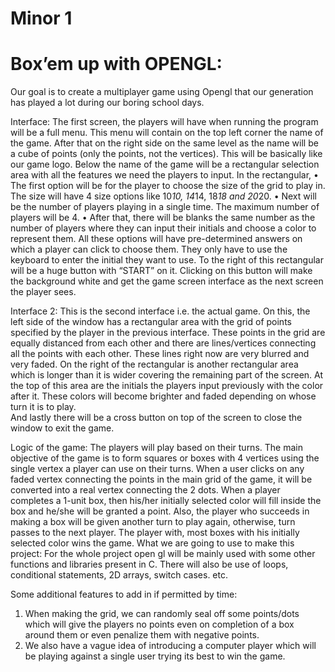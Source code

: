 # Minor 1 

# Box’em up with OPENGL:
Our goal is to create a multiplayer game using Opengl that our generation has played a lot during our boring school days.  

Interface:
The first screen, the players will have when running the program will be a full menu. This menu will contain on the top left corner the name of the game. After that on the right side on the same level as the name will be a cube of points (only the points, not the vertices). This will be basically like our game logo. 
Below the name of the game will be a rectangular selection area with all the features we need the players to input. In the rectangular,
•	The first option will be for the player to choose the size of the grid to play in. The size will have 4 size options like 10*10, 14*14, 18*18 and 20*20.
•	Next will be the number of players playing in a single time. The maximum number of players will be 4.
•	 After that, there will be blanks the same number as the number of players where they can input their initials and choose a color to represent them.
All these options will have pre-determined answers on which a player can click to choose them. They only have to use the keyboard to enter the initial they want to use.
To the right of this rectangular will be a huge button with “START” on it. Clicking on this button will make the background white and get the game screen interface as the next screen the player sees.

Interface 2:
This is the second interface i.e. the actual game. On this, the left side of the window has a rectangular area with the grid of points specified by the player in the previous interface. These points in the grid are equally distanced from each other and there are lines/vertices connecting all the points with each other. These lines right now are very blurred and very faded.
On the right of the rectangular is another rectangular area which is longer than it is wider covering the remaining part of the screen. At the top of this area are the initials the players input previously with the color after it. These colors will become brighter and faded depending on whose turn it is to play.  
And lastly there will be a cross button on top of the screen to close the window to exit the game.


Logic of the game:
The players will play based on their turns. The main objective of the game is to form squares or boxes with 4 vertices using the single vertex a player can use on their turns.
When a user clicks on any faded vertex connecting the points in the main grid of the game, it will be converted into a real vertex connecting the 2 dots. When a player completes a 1-unit box, then his/her initially selected color will fill inside the box and he/she will be granted a point. Also, the player who succeeds in making a box will be given another turn to play again, otherwise, turn passes to the next player. The player with, most boxes with his initially selected color wins the game.
What we are going to use to make this project:
For the whole project open gl will be mainly used with some other functions and libraries present in C. There will also be use of loops, conditional statements, 2D arrays, switch cases. etc.

Some additional features to add in if permitted by time:
1.	When making the grid, we can randomly seal off some points/dots which will give the players no points even on completion of a box around them or even penalize them with negative points.
2.	We also have a vague idea of introducing a computer player which will be playing against a single user trying its best to win the game.
